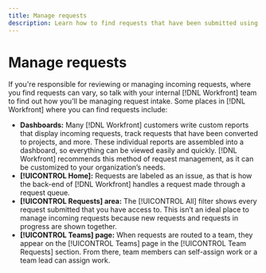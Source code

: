 ```yaml
---
title: Manage requests
description: Learn how to find requests that have been submitted using dashboards, [!UICONTROL Home], the [!UICONTROL Requests] area, or the [!UICONTROL Teams] page in [!DNL Adobe Workfront].
---
```

# Manage requests

If you're responsible for reviewing or managing incoming requests, where you find requests can vary, so talk with your internal [!DNL Workfront] team to find out how you’ll be managing request intake. Some places in [!DNL Workfront] where you can find requests include:

* **Dashboards:** Many [!DNL Workfront] customers write custom reports that display incoming requests, track requests that have been converted to projects, and more. These individual reports are assembled into a dashboard, so everything can be viewed easily and quickly. [!DNL Workfront] recommends this method of request management, as it can be customized to your organization’s needs.
* **[!UICONTROL Home]:** Requests are labeled as an issue, as that is how the back-end of [!DNL Workfront] handles a request made through a request queue.
* **[!UICONTROL Requests] area:** The [!UICONTROL All] filter shows every request submitted that you have access to. This isn’t an ideal place to manage incoming requests because new requests and requests in progress are shown together.
* **[!UICONTROL Teams] page:** When requests are routed to a team, they appear on the [!UICONTROL Teams] page in the [!UICONTROL Team Requests] section. From there, team members can self-assign work or a team lead can assign work.
